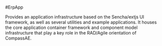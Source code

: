 #ErpApp

Provides an application infrastructure based on the Sencha/extjs UI framework, as well as several utilities and example applications. It houses the core application container framework and component model infrastructure that play a key role in the RAD/Agile orientation of CompassAE.
